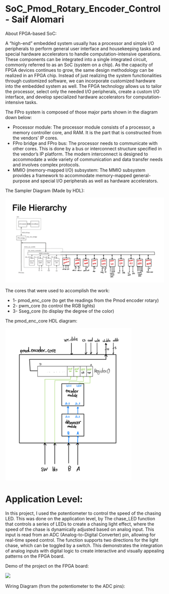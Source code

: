 # SoC_Pmod_Rotary_Encoder_Control - Saif Alomari

About FPGA-based SoC:

A “high-end” embedded system usually has a processor and simple I/O peripherals to perform general user interface and housekeeping tasks and special hardware accelerators to handle computation-intensive operations. These components can be integrated into a single integrated circuit, commonly referred to as an SoC (system on a chip). As the capacity of FPGA devices continues to grow, the same design methodology can be realized in an FPGA chip. Instead of just realizing the system functionalities through customized software, we can incorporate customized hardware into the embedded system as well. The FPGA technology allows us to tailor the processor, select only the needed I/O peripherals, create a custom I/O interface, and develop specialized hardware accelerators for computation-intensive tasks.

The FPro system is composed of those major parts shown in the diagram down below:
- Processor module: The processor module consists of a processor, a memory controller core, and RAM. It is the part that is constructed from the vendors’ IP cores.
- FPro bridge and FPro bus: The processor needs to communicate with other cores. This is done by a bus or interconnect structure specified in the vendor’s IP platform. The modern interconnect is designed to accommodate a wide variety of communication and data transfer needs and involves complex protocols.
- MMIO (memory-mapped I/O) subsystem: The MMIO subsystem provides a framework to accommodate memory-mapped general-purpose and special I/O peripherals as well as hardware accelerators.

The Sampler Diagram (Made by HDL): 

<img src='./pictures/file_hierarchy.jpg' width='800'>

The cores that were used to accomplish the work: 
- 1- pmod_enc_core (to get the readings from the Pmod encoder rotary)
- 2- pwm_core (to control the RGB lights)
- 3- Sseg_core (to display the degree of the color)

The pmod_enc_core HDL diagram: 

<img src='./pictures/pmod_enc_core.jpg' width='400'>


# Application Level: 

In this project, I used the potentiometer to control the speed of the chasing LED. This was done on the application level, by The chase_LED function that controls a series of LEDs to create a chasing light effect, where the speed of the chase is dynamically adjusted based on analog input. This input is read from an ADC (Analog-to-Digital Converter) pin, allowing for real-time speed control. The function supports two directions for the light chase, which can be toggled by a switch. This demonstrates the integration of analog inputs with digital logic to create interactive and visually appealing patterns on the FPGA board.

Demo of the project on the FPGA board:

<img src='./pictures/gif_demo.gif' width='500'>

Wiring Diagram (from the potentiometer to the ADC pins):
